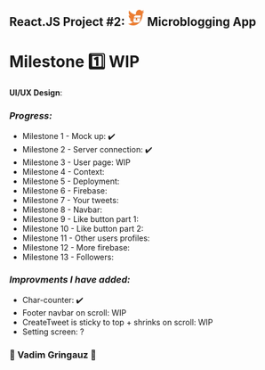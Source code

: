 ## React.JS Project #2: <img src='./assets/logo.png' width=30px /> Microblogging App
# Milestone :one: WIP


**UI/UX Design**: 

### *Progress:*
- Milestone 1 - Mock up: :heavy_check_mark:
- Milestone 2 - Server connection: :heavy_check_mark:
- Milestone 3 - User page: WIP
- Milestone 4 - Context: 
- Milestone 5 - Deployment: 
- Milestone 6 - Firebase: 
- Milestone 7 - Your tweets: 
- Milestone 8 - Navbar: 
- Milestone 9 - Like button part 1: 
- Milestone 10 - Like button part 2: 
- Milestone 11 - Other users profiles: 
- Milestone 12 - More firebase: 
- Milestone 13 - Followers: 

### *Improvments I have added:*
- Char-counter: :heavy_check_mark:
- Footer navbar on scroll: WIP
- CreateTweet is sticky to top + shrinks on scroll: WIP
- Setting screen: ?

### :basketball: Vadim Gringauz :basketball:

